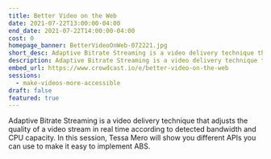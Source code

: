 ```yaml
---
title: Better Video on the Web
date: 2021-07-22T13:00:00-04:00
end_date: 2021-07-22T14:00:00-04:00
cost: 0
homepage_banner: BetterVideoOnWeb-072221.jpg
short_desc: Adaptive Bitrate Streaming is a video delivery technique that adjusts the quality of a video stream in real time according to detected bandwidth and CPU capacity.
description: Adaptive Bitrate Streaming is a video delivery technique that adjusts the quality of a video stream in real time according to detected bandwidth and CPU capacity.
embed_url: https://www.crowdcast.io/e/better-video-on-the-web
sessions:
  - make-videos-more-accessible
draft: false
featured: true
---
```


Adaptive Bitrate Streaming is a video delivery technique that adjusts the quality of a video stream in real time according to detected bandwidth and CPU capacity. In this session, Tessa Mero will show you different APIs you can use to make it easy to implement ABS.
